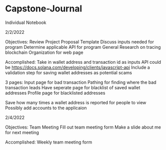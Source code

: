 # Capstone-Journal
Individual Notebook

2/2/2022

Objectives:
  Review Project Proposal Template
  Discuss inputs needed for program
  Determine applicable API for program
  General Research on tracing blockchain
  Organization for web page
  
Accomplished:
  Take in wallet address and transaction id as inputs
  API could be https://docs.solana.com/developing/clients/javascript-api
  Include a validation step for saving wallet addresses as potential scams
  
  3 pages:
    Input page for bad transaction
    Pathing for finding where the bad transaction leads
    Have seperate page for blacklist of saved wallet addresses
    Profile page for blacklisted addresses
 
  Save how many times a wallet address is reported for people to view
  Possibly add accounts to the applicaion

2/4/2022

Objectives:
  Team Meeting
  Fill out team meeting form
  Make a slide about me for next meeting

Accomplished:
  Weekly team meeting form
